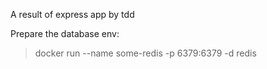 A result of express app by tdd

Prepare the database env:
> docker run --name some-redis  -p 6379:6379 -d redis